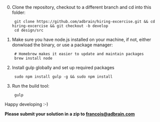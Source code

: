 0. Clone the repository, checkout to a different branch and cd into this folder:

		git clone https://github.com/adbrain/hiring-excercise.git && cd hiring-excercise && git checkout -b develop
		cd design/src

1. Make sure you have node.js installed on your machine, if not, either donwload the binary, or use a package manager:

		# Homebrew makes it easier to update and maintain packages
		brew install node

2. Install gulp globally and set up required packages

		sudo npm install gulp -g && sudo npm install

3.  Run the build tool:

		 gulp

Happy developing :-)

**Please submit your solution in a zip to francois@adbrain.com**
